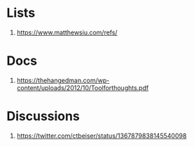 # Lists

1. https://www.matthewsiu.com/refs/

# Docs

1. https://thehangedman.com/wp-content/uploads/2012/10/Toolforthoughts.pdf

# Discussions

1. https://twitter.com/ctbeiser/status/1367879838145540098

